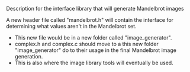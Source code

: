 Description for the interface library that will generate Mandelbrot images

A new header file called "mandelbrot.h" will contain the interface for determining what values aren't in the Mandelbrot set.
- This new file would be in a new folder called "image_generator".
- complex.h and complex.c should move to a this new folder "image_generator" do to their usage in the final Mandelbrot image generation.
- This is also where the image library tools will eventually be used.

